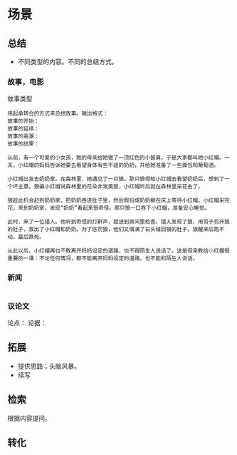 # 场景
## 总结
* 不同类型的内容。不同的总结方式。
  

### 故事，电影
<!-- https://medium.com/that-game-designer/%E5%A6%82%E4%BD%95%E8%A8%AD%E8%A8%88%E5%87%BA%E5%90%B8%E5%BC%95%E4%BA%BA%E7%9A%84-%E8%A7%92%E8%89%B2%E6%95%85%E4%BA%8B-eeb3cbe8c45a -->


故事类型
```
用起承转合的方式来总结故事。输出格式：
故事的开始：
故事的延续：
故事的高潮：
故事的结果：
```

```
从前，有一个可爱的小女孩，她的母亲给她做了一顶红色的小披肩，于是大家都叫她小红帽。一天，小红帽的妈妈告诉她要去看望身体有些不适的奶奶，并给她准备了一些面包和葡萄酒。

小红帽出发去奶奶家。在森林里，她遇见了一只狼。那只狼得知小红帽去看望奶奶后，想到了一个坏主意。狼骗小红帽说森林里的花朵非常美丽，小红帽听后就在森林里采花去了。

狼趁此机会赶到奶奶家，把奶奶吞进肚子里，然后假扮成奶奶躺在床上等待小红帽。小红帽采完花，来到奶奶家，发现“奶奶”看起来很奇怪。那只狼一口吞下小红帽，准备安心睡觉。

此时，来了一位猎人。他听到奇怪的打鼾声，就进到房间里检查。猎人发现了狼，用剪子剪开狼的肚子，救出了小红帽和奶奶。为了惩罚狼，他们又填满了石头缝回狼的肚子。狼醒来后跑不动，最后跌死。

从此以后，小红帽再也不敢离开妈妈设定的道路，也不跟陌生人说话了。这是母亲教给小红帽很重要的一课：不论任何情况，都不能离开妈妈设定的道路，也不能和陌生人说话。
```

### 新闻
```
```


### 议论文

论点：
论据：

## 拓展
* 提供思路；头脑风暴。
* 续写

## 检索
根据内容提问。

## 转化
